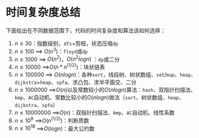 <!--
 * @Description: 
 * @Author: fengxb
 * @Date: 2022-02-16 15:39:01
 * @LastEditor: fengxb
 * @LastEditTime: 2022-02-16 16:20:02
-->
# 时间复杂度总结 

下面给出在不同数据范围下，代码的时间复杂度和算法该如何选择：

1. $n \leq 30$：指数级别，`dfs`+剪枝，状态压缩`dp`
2. $n \leq 100$ ==> $O(n^3)$：`floyd`或`dp`
3. $n \leq 1000$ ==> $O(n^2)$，$O(n^2logn)$ ：`dp`或二分
4. $n \leq 10000$ ==>$O(n*n^{(1/2)})$：块状链表
5. $n \leq 100000$ ==> $O(nlogn)$：各种`sort`，线段树、树状数组、`set`/`map`、`heap`、`dijkstra`+`heap`、`spfa`、求凸包、求半平面交、二分
6. $n \leq 1000000$ ==>$O(n)$以及常数较小的$O(nlogn)$算法：`hash`、双指针扫描法、`kmp`、`AC`自动机、常数比较小的$O(nlogn)$做法（`sort`、树状数组、`heap`、`dijkstra`、`spfa`）
7. $n \leq 10000000$ ==>$O(n)$：双指针扫描法、`kmp`、`AC`自动机、线性系数
8. $n \leq 10^9$ ==>$O(n^{(1/2)})$：判断质数
9. $n \leq 10^{18}$ ==>$O(logn)$：最大公约数
